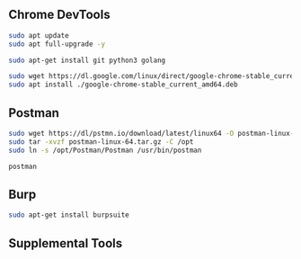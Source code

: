 ## Chrome DevTools 
```bash
sudo apt update
sudo apt full-upgrade -y

sudo apt-get install git python3 golang

sudo wget https://dl.google.com/linux/direct/google-chrome-stable_current_amd64.deb
sudo apt install ./google-chrome-stable_current_amd64.deb
```
## Postman
```bash
sudo wget https://dl/pstmn.io/download/latest/linux64 -O postman-linux-64.tar.gz
sudo tar -xvzf postman-linux-64.tar.gz -C /opt
sudo ln -s /opt/Postman/Postman /usr/bin/postman

postman
```
## Burp
```bash
sudo apt-get install burpsuite
```


## Supplemental Tools

